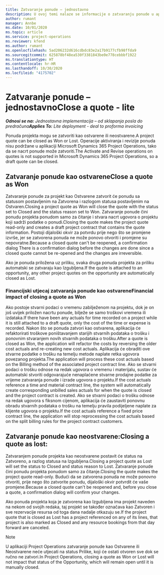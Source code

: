 ```yaml
---
title: Zatvaranje ponude – jednostavno
description: U ovoj temi nalaze se informacije o zatvaranju ponude u aplikaciji Project Operations.
author: rumant
manager: Annbe
ms.date: 10/01/2020
ms.topic: article
ms.service: project-operations
ms.reviewer: kfend
ms.author: rumant
ms.openlocfilehash: 5ad206232d616cdbdc83e2a17b9177cfb98ffda9
ms.sourcegitcommit: 625878bf48ea530f3381843be0e778cebbbf1922
ms.translationtype: HT
ms.contentlocale: hr-HR
ms.lasthandoff: 10/30/2020
ms.locfileid: "4175702"
---
```

# <a name="close-a-quote---lite"></a><span data-ttu-id="79a31-103">Zatvaranje ponude – jednostavno</span><span class="sxs-lookup"><span data-stu-id="79a31-103">Close a quote - lite</span></span>

<span data-ttu-id="79a31-104">_**Odnosi se na:** Jednostavna implementacija – od sklapanja posla do predračuna_</span><span class="sxs-lookup"><span data-stu-id="79a31-104">_**Applies To:** Lite deployment - deal to proforma invoicing_</span></span>

<span data-ttu-id="79a31-105">Ponuda projekta mogu se zatvoriti kao ostvarene ili neostvarene.</span><span class="sxs-lookup"><span data-stu-id="79a31-105">A project quote can be closed as Won or Lost.</span></span> <span data-ttu-id="79a31-106">Operacije aktiviranja i revizije ponuda nisu podržane u aplikaciji Microsoft Dynamics 365 Project Operations, tako da se nacrt ponude može zatvoriti.</span><span class="sxs-lookup"><span data-stu-id="79a31-106">The Activate and Revise operations on quotes is not supported in Microsoft Dynamics 365 Project Operations, so a draft quote can be closed.</span></span>

## <a name="close-a-quote-as-won"></a><span data-ttu-id="79a31-107">Zatvaranje ponude kao ostvarene</span><span class="sxs-lookup"><span data-stu-id="79a31-107">Close a quote as Won</span></span>

<span data-ttu-id="79a31-108">Zatvaranje ponude za projekt kao Ostvarene zatvorit će ponudu sa statusom postavljenim na Zatvorena i razlogom statusa postavljenim na Ostvaren.</span><span class="sxs-lookup"><span data-stu-id="79a31-108">Closing a project quote as Won will close the quote with the status set to Closed and the status reason set to Won.</span></span> <span data-ttu-id="79a31-109">Zatvaranje ponude čini ponudu projekta ponudom samo za čitanje i stvara nacrt ugovora o projektu koji sadrži podatke o ponudi.</span><span class="sxs-lookup"><span data-stu-id="79a31-109">Closing the quote makes the project quote read-only and creates a draft project contract that contains the quote information.</span></span> <span data-ttu-id="79a31-110">Postoji dijaloški okvir za potvrdu prije nego što se promjene izvrše, jer se zatvorena ponuda ne može ponovo otvoriti i promjene su nepovratne.</span><span class="sxs-lookup"><span data-stu-id="79a31-110">Because a closed quote can't be reopened, a confirmation dialog There is a confirmation dialog before the changes are done since a closed quote cannot be re-opened and the changes are irreversible.</span></span>

<span data-ttu-id="79a31-111">Ako je ponuda priložena uz priliku, svaka druga ponuda projekta za priliku automatski se zatvaraju kao Izgubljena.</span><span class="sxs-lookup"><span data-stu-id="79a31-111">If the quote is attached to an opportunity, any other project quotes on the opportunity are automatically closed as Lost.</span></span>

### <a name="financial-impact-of-closing-a-quote-as-won"></a><span data-ttu-id="79a31-112">Financijski utjecaj zatvaranja ponude kao ostvarene</span><span class="sxs-lookup"><span data-stu-id="79a31-112">Financial impact of closing a quote as Won</span></span>

<span data-ttu-id="79a31-113">Ako postoje stvarni podaci o vremenu zabilježenom na projektu, dok je on još uvijek priložen nacrtu ponude, bilježe se samo troškovi vremena ili izdataka.</span><span class="sxs-lookup"><span data-stu-id="79a31-113">If there have been any actuals for time recorded on a project while it is still attached to a draft quote, only the cost of the time or expense is recorded.</span></span> <span data-ttu-id="79a31-114">Nakon što se ponuda zatvori kao ostvarena, aplikacija će refaktorirati troškove poništavanjem starijih stvarnih podataka o trošku i ponovnim stvaranjem novih stvarnih podataka o trošku.</span><span class="sxs-lookup"><span data-stu-id="79a31-114">After a quote is closed as Won, the application will refactor the costs by reversing the older cost actuals and re-creating new cost actuals.</span></span> <span data-ttu-id="79a31-115">Aplikacija će obraditi ove stvarne podatke o trošku na temelju metode naplate retka ugovora povezanog projekta.</span><span class="sxs-lookup"><span data-stu-id="79a31-115">The application will process these cost actuals based on the Billing method of the associated project contract line.</span></span> <span data-ttu-id="79a31-116">Ako se stvarni podaci o trošku odnose na redak ugovora o vremenu i materijalu, sustav će automatski stvoriti odgovarajuće nenaplaćene stvarne prodajne podatke za vrijeme zatvaranja ponude i izrade ugovora o projektu.</span><span class="sxs-lookup"><span data-stu-id="79a31-116">If the cost actuals reference a time and material contract line, the system will automatically create corresponding unbilled sales actuals for when the quote is closed and the project contract is created.</span></span> <span data-ttu-id="79a31-117">Ako se stvarni podaci o trošku odnose na redak ugovora s fiksnom cijenom, aplikacija će zaustaviti ponovnu obradu stvarnih podataka o trošku na temelju pravila podijeljene naplate za klijente ugovora o projektu.</span><span class="sxs-lookup"><span data-stu-id="79a31-117">If the cost actuals reference a fixed price contract line, the application will stop reprocessing the cost actuals based on the split billing rules for the project contract customers.</span></span>

## <a name="closing-a-quote-as-lost"></a><span data-ttu-id="79a31-118">Zatvaranje ponude kao neostvarene:</span><span class="sxs-lookup"><span data-stu-id="79a31-118">Closing a quote as lost:</span></span>

<span data-ttu-id="79a31-119">Zatvaranjem ponude projekta kao neostvarene postavit će status na Zatvoreno, a razlog statusa na Izgubljena.</span><span class="sxs-lookup"><span data-stu-id="79a31-119">Closing a project quote as Lost will set the status to Closed and status reason to Lost.</span></span> <span data-ttu-id="79a31-120">Zatvaranje ponude čini ponudu projekta ponudom samo za čitanje.</span><span class="sxs-lookup"><span data-stu-id="79a31-120">Closing the quote makes the project quote read-only.</span></span> <span data-ttu-id="79a31-121">Budući da se zatvorena ponuda ne može ponovno otvoriti, prije nego što zatvorite ponudu, dijaloški okvir potvrdit će vaše promjene.</span><span class="sxs-lookup"><span data-stu-id="79a31-121">Because a closed quote can't be reopened and, before you close a quote, a confirmation dialog will confirm your changes.</span></span>

<span data-ttu-id="79a31-122">Ako ponuda projekta koja je zatvorena kao Izgubljena ima projekt naveden na nekom od svojih redaka, taj projekt se također označava kao Zatvoren i sve rezervacije resursa od toga dana nadalje otkazuju se.</span><span class="sxs-lookup"><span data-stu-id="79a31-122">If the project quote that is closed as Lost has a project referenced on any of its lines, that project is also marked as Closed and any resource bookings from that day forward are canceled.</span></span>

> [!NOTE]
> <span data-ttu-id="79a31-123">U aplikaciji Project Operations zatvaranje ponude kao Ostvarene ili Neostvarene neće utjecati na status Prilike, koji će ostati otvoren sve dok se ručno ne zatvori.</span><span class="sxs-lookup"><span data-stu-id="79a31-123">In Project Operations, closing a quote as Won or Lost will not impact that status of the Opportunity, which will remain open until it is manually closed.</span></span>
